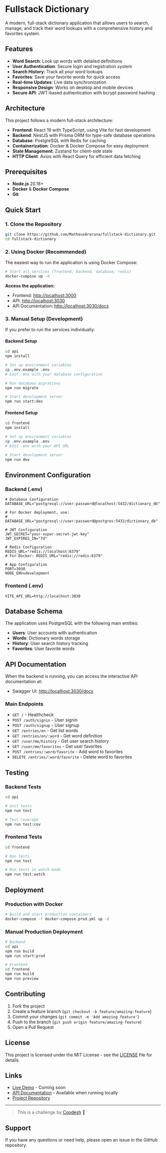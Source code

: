 # Fullstack Dictionary

A modern, full-stack dictionary application that allows users to search, manage, and track their word lookups with a comprehensive history and favorites system.


## Features

- **Word Search**: Look up words with detailed definitions
- **User Authentication**: Secure login and registration system
- **Search History**: Track all your word lookups
- **Favorites**: Save your favorite words for quick access
- **Real-time Updates**: Live data synchronization
- **Responsive Design**: Works on desktop and mobile devices
- **Secure API**: JWT-based authentication with bcrypt password hashing

## Architecture

This project follows a modern full-stack architecture:

- **Frontend**: React 19 with TypeScript, using Vite for fast development
- **Backend**: NestJS with Prisma ORM for type-safe database operations
- **Database**: PostgreSQL with Redis for caching
- **Containerization**: Docker & Docker Compose for easy deployment
- **State Management**: Zustand for client-side state
- **HTTP Client**: Axios with React Query for efficient data fetching

## Prerequisites

- **Node.js** 20.18+ 
- **Docker** & **Docker Compose**
- **Git**

## Quick Start

### 1. Clone the Repository
```bash
git clone https://github.com/MatheusAraruna/fullstack-dictionary.git
cd fullstack-dictionary
```

### 2. Using Docker (Recommended)

The easiest way to run the application is using Docker Compose:

```bash
# Start all services (frontend, backend, database, redis)
docker-compose up -d
```

**Access the application:**
- Frontend: [http://localhost:3000](http://localhost:3000)
- API: [http://localhost:3030](http://localhost:3030)
- API Documentation: [http://localhost:3030/docs](http://localhost:3030/docs)

### 3. Manual Setup (Development)

If you prefer to run the services individually:

#### Backend Setup
```bash
cd api
npm install

# Set up environment variables
cp .env.example .env
# Edit .env with your database configuration

# Run database migrations
npm run migrate

# Start development server
npm run start:dev
```

#### Frontend Setup
```bash
cd frontend
npm install

# Set up environment variables
cp .env.example .env
# Edit .env with your API URL

# Start development server
npm run dev
```

## Environment Configuration

### Backend (.env)
```env
# Database Configuration
DATABASE_URL="postgresql://user:password@localhost:5432/dictionary_db"

# For Docker deployment, use:
# DATABASE_URL="postgresql://user:password@postgres:5432/dictionary_db"

# JWT Configuration
JWT_SECRET="your-super-secret-jwt-key"
JWT_EXPIRES_IN="7d"

# Redis Configuration
REDIS_URL="redis://localhost:6379"
# For Docker: REDIS_URL="redis://redis:6379"

# App Configuration
PORT=3030
NODE_ENV=development
```

### Frontend (.env)
```env
VITE_API_URL=http://localhost:3030
```

## Database Schema

The application uses PostgreSQL with the following main entities:

- **Users**: User accounts with authentication
- **Words**: Dictionary words storage
- **History**: User search history tracking
- **Favorites**: User favorite words

## API Documentation

When the backend is running, you can access the interactive API documentation at:
- Swagger UI: [http://localhost:3030/docs](http://localhost:3030/docs)

### Main Endpoints

- `GET /` - Healthcheck
- `POST /auth/signin` - User signin
- `POST /auth/signup` - User signup
- `GET /entries/en` - Get list words
- `GET /entries/en/:word` - Get word definition
- `GET /user/me/history` - Get user search history
- `GET /user/me/favorites` - Get user favorites
- `POST /entries/:word/favorite` - Add word to favorites
- `DELETE /entries/:word/favorite` - Delete word to favorites


## Testing

### Backend Tests
```bash
cd api

# Unit tests
npm run test

# Test coverage
npm run test:cov
```

### Frontend Tests
```bash
cd frontend

# Run tests
npm run test

# Run tests in watch mode
npm run test:watch
```

## Deployment

### Production with Docker
```bash
# Build and start production containers
docker-compose -f docker-compose.prod.yml up -d
```

### Manual Production Deployment
```bash
# Backend
cd api
npm run build
npm run start:prod

# Frontend
cd frontend
npm run build
npm run preview
```

## Contributing

1. Fork the project
2. Create a feature branch (`git checkout -b feature/amazing-feature`)
3. Commit your changes (`git commit -m 'Add amazing feature'`)
4. Push to the branch (`git push origin feature/amazing-feature`)
5. Open a Pull Request

## License

This project is licensed under the MIT License - see the [LICENSE](LICENSE) file for details.

## Links

- [Live Demo](#) - Coming soon
- [API Documentation](http://localhost:3030/docs) - Available when running locally
- [Project Repository](https://github.com/MatheusAraruna/fullstack-dictionary)

---

> This is a challenge by [Coodesh](https://coodesh.com/) 🚀

## Support

If you have any questions or need help, please open an issue in the GitHub repository.